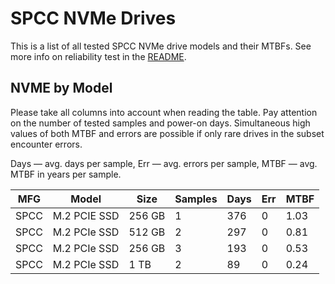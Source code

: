 SPCC NVMe Drives
================

This is a list of all tested SPCC NVMe drive models and their MTBFs. See more
info on reliability test in the [README](https://github.com/bsdhw/SMART).

NVME by Model
------------

Please take all columns into account when reading the table. Pay attention on the
number of tested samples and power-on days. Simultaneous high values of both MTBF
and errors are possible if only rare drives in the subset encounter errors.

Days — avg. days per sample,
Err  — avg. errors per sample,
MTBF — avg. MTBF in years per sample.

| MFG       | Model              | Size   | Samples | Days  | Err   | MTBF |
|-----------|--------------------|--------|---------|-------|-------|------|
| SPCC      | M.2 PCIE SSD       | 256 GB | 1       | 376   | 0     | 1.03   |
| SPCC      | M.2 PCIe SSD       | 512 GB | 2       | 297   | 0     | 0.81   |
| SPCC      | M.2 PCIe SSD       | 256 GB | 3       | 193   | 0     | 0.53   |
| SPCC      | M.2 PCIe SSD       | 1 TB   | 2       | 89    | 0     | 0.24   |
